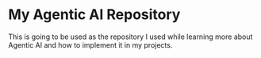 # My Agentic AI Repository
This is going to be used as the repository I used while learning more about Agentic AI and how to implement it in my projects.